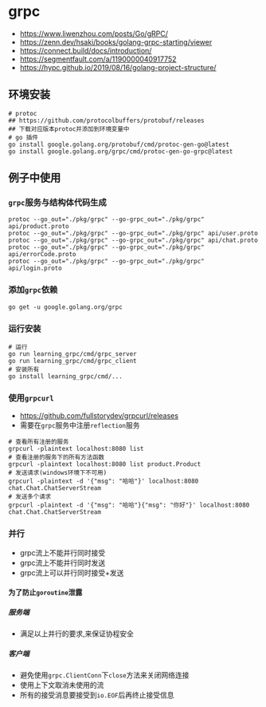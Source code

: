 # grpc

- https://www.liwenzhou.com/posts/Go/gRPC/
- https://zenn.dev/hsaki/books/golang-grpc-starting/viewer
- https://connect.build/docs/introduction/
- https://segmentfault.com/a/1190000040917752
- https://hypc.github.io/2019/08/16/golang-project-structure/

## 环境安装

```shell
# protoc
## https://github.com/protocolbuffers/protobuf/releases
## 下载对应版本protoc并添加到环境变量中
# go 插件
go install google.golang.org/protobuf/cmd/protoc-gen-go@latest
go install google.golang.org/grpc/cmd/protoc-gen-go-grpc@latest
```

## 例子中使用

### `grpc`服务与结构体代码生成

```shell
protoc --go_out="./pkg/grpc" --go-grpc_out="./pkg/grpc" api/product.proto
protoc --go_out="./pkg/grpc" --go-grpc_out="./pkg/grpc" api/user.proto
protoc --go_out="./pkg/grpc" --go-grpc_out="./pkg/grpc" api/chat.proto
protoc --go_out="./pkg/grpc" --go-grpc_out="./pkg/grpc" api/errorCode.proto
protoc --go_out="./pkg/grpc" --go-grpc_out="./pkg/grpc" api/login.proto
```

### 添加`grpc`依赖

```shell
go get -u google.golang.org/grpc
```

### 运行安装

```shell
# 运行
go run learning_grpc/cmd/grpc_server
go run learning_grpc/cmd/grpc_client
# 安装所有
go install learning_grpc/cmd/...
```

### 使用`grpcurl`

- https://github.com/fullstorydev/grpcurl/releases
- 需要在`grpc`服务中注册`reflection`服务

```shell
# 查看所有注册的服务
grpcurl -plaintext localhost:8080 list
# 查看注册的服务下的所有方法函数
grpcurl -plaintext localhost:8080 list product.Product
# 发送请求(windows环境下不可用)
grpcurl -plaintext -d '{"msg": "哈哈"}' localhost:8080 chat.Chat.ChatServerStream
# 发送多个请求
grpcurl -plaintext -d '{"msg": "哈哈"}{"msg": "你好"}' localhost:8080 chat.Chat.ChatServerStream
```

### 并行

- grpc流上不能并行同时接受
- grpc流上不能并行同时发送
- grpc流上可以并行同时接受+发送

#### 为了防止`goroutine`泄露

##### 服务端

- 满足以上并行的要求,来保证协程安全

##### 客户端

- 避免使用`grpc.ClientConn`下`close`方法来关闭网络连接
- 使用上下文取消未使用的流
- 所有的接受消息要接受到`io.EOF`后再终止接受信息